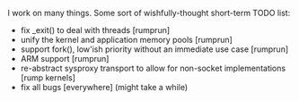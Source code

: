 I work on many things.  Some sort of wishfully-thought short-term TODO list:

* fix _exit() to deal with threads [rumprun]
* unify the kernel and application memory pools [rumprun]
* support fork(), low'ish priority without an immediate use case [rumprun]
* ARM support [rumprun]
* re-abstract sysproxy transport to allow for non-socket implementations [rump kernels]
* fix all bugs [everywhere] \(might take a while)